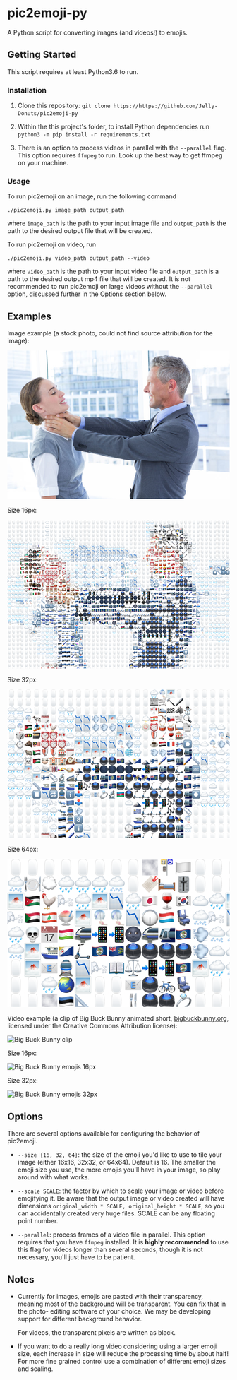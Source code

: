 pic2emoji-py
============

A Python script for converting images (and videos!) to emojis.

Getting Started
---------------

This script requires at least Python3.6 to run.

### Installation

1. Clone this repository:
   `git clone https://https://github.com/Jelly-Donuts/pic2emoji-py`

2. Within the this project's folder, to install Python dependencies run 
   `python3 -m pip install -r requirements.txt`

3. There is an option to process videos in parallel with the `--parallel` flag.
   This option requires `ffmpeg` to run. Look up the best way to get ffmpeg on
   your machine.

### Usage

To run pic2emoji on an image, run the following command

```
./pic2emoji.py image_path output_path
```

where `image_path` is the path to your input image file and `output_path` is
the path to the desired output file that will be created.

To run pic2emoji on video, run

```
./pic2emoji.py video_path output_path --video
```

where `video_path` is the path to your input video file and `output_path` is a
path to the desired output mp4 file that will be created. It is not 
recommended to run pic2emoji on large videos without the `--parallel` option, 
discussed further in the [Options](#options) section below.


Examples
--------

Image example (a stock photo, could not find source attribution for the image):

![Stock photo](/examples/stock_photo.jpg)

Size 16px:

![Stock photo emojis 16px](/examples/stock_photo_16px.png)

Size 32px:

![Stock photo emojis 16px](/examples/stock_photo_32px.png)

Size 64px:

![Stock photo emojis 16px](/examples/stock_photo_64px.png)

Video example (a clip of Big Buck Bunny animated short,
[bigbuckbunny.org](https://peach.blender.org/), licensed under the Creative 
Commons Attribution license):

![Big Buck Bunny clip](/examples/bigbuckbunny_clip.gif)

Size 16px:

![Big Buck Bunny emojis 16px](/examples/bigbuckbunny_clip_16px.gif)

Size 32px:

![Big Buck Bunny emojis 32px](/examples/bigbuckbunny_clip_32px.gif)


Options
-------

There are several options available for configuring the behavior of pic2emoji.

- `--size {16, 32, 64}`: the size of the emoji you'd like to use to 
  tile your image (either 16x16, 32x32, or 64x64). Default is 16. The smaller 
  the emoji size you use, the more emojis you'll have in your image, so play 
  around with what works.

- `--scale SCALE`: the factor by which to scale your image or video before 
  emojifying it. Be aware that the output image or video created will have 
  dimensions `original_width * SCALE, original_height * SCALE`, so you can 
  accidentally created very huge files. SCALE can be any floating point number.

- `--parallel`: process frames of a video file in parallel. This option 
  requires that you have `ffmpeg` installed. It is **highly recommended** to 
  use this flag for videos longer than several seconds, though it is not 
  necessary, you'll just have to be patient.

Notes
-----

- Currently for images, emojis are pasted with their transparency, meaning 
  most of the background will be transparent. You can fix that in the photo-
  editing software of your choice. We may be developing support for different
  background behavior.

  For videos, the transparent pixels are written as black.

- If you want to do a really long video considering using a larger emoji size,
  each increase in size will reduce the processing time by about half! For 
  more fine grained control use a combination of different emoji sizes and 
  scaling.

